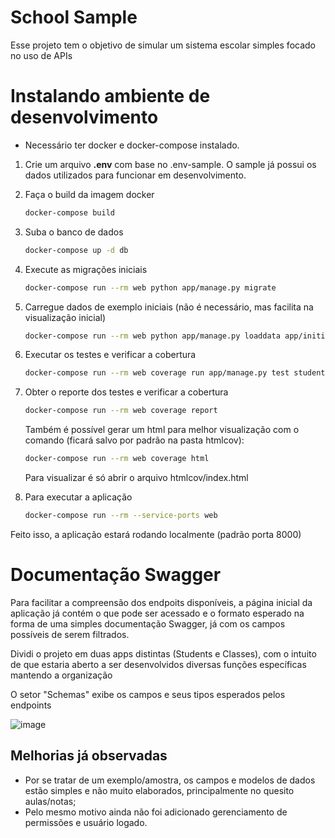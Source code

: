 # School Sample

Esse projeto tem o objetivo de simular um sistema escolar simples
focado no uso de APIs

# Instalando ambiente de desenvolvimento

- Necessário ter docker e docker-compose instalado.

1. Crie um arquivo **.env** com base no .env-sample.
    O sample já possui os dados utilizados para funcionar em desenvolvimento.

2. Faça o build da imagem docker

    ```bash
    docker-compose build
    ```

3. Suba o banco de dados

    ```bash
    docker-compose up -d db
    ```

4. Execute as migrações iniciais

    ```bash
    docker-compose run --rm web python app/manage.py migrate
    ```

5. Carregue dados de exemplo iniciais (não é necessário, mas facilita na visualização inicial)

    ```bash
    docker-compose run --rm web python app/manage.py loaddata app/initial_sample.json
    ```

6. Executar os testes e verificar a cobertura

    ```bash
    docker-compose run --rm web coverage run app/manage.py test students classes
    ```

7. Obter o reporte dos testes e verificar a cobertura

    ```bash
    docker-compose run --rm web coverage report
    ```

    Também é possível gerar um html para melhor visualização com o comando (ficará salvo por padrão na pasta htmlcov):

    ```bash
    docker-compose run --rm web coverage html
    ```
    Para visualizar é só abrir o arquivo htmlcov/index.html

8. Para executar a aplicação

    ```bash
    docker-compose run --rm --service-ports web
    ```

Feito isso, a aplicação estará rodando localmente (padrão porta 8000)


# Documentação Swagger

Para facilitar a compreensão dos endpoits disponíveis, a página inicial da aplicação já contém o que pode ser acessado e o formato esperado na forma de uma simples documentação Swagger, já com os campos possíveis de serem filtrados.

Dividi o projeto em duas apps distintas (Students e Classes), com o intuito de que estaria aberto a ser desenvolvidos diversas funções específicas mantendo a organização

O setor "Schemas" exibe os campos e seus tipos esperados pelos endpoints

![image](https://user-images.githubusercontent.com/51096623/155822985-d5b536e3-0348-42a2-abe8-08c04c99a6c1.png)


## Melhorias já observadas

- Por se tratar de um exemplo/amostra, os campos e modelos de dados estão simples e não muito elaborados, principalmente no quesito aulas/notas;
- Pelo mesmo motivo ainda não foi adicionado gerenciamento de permissões e usuário logado.
